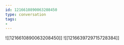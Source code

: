 ```yaml
---
id: 1216610890063208450
type: conversation
tags:
- 
---
```

![[1216610890063208450]]
![[1216639729715728384]]


